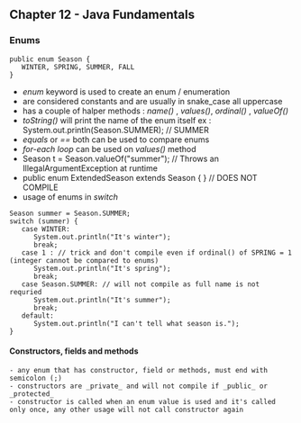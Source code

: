## Chapter 12 - Java Fundamentals

### Enums

```
public enum Season {
   WINTER, SPRING, SUMMER, FALL
}
```
  - _enum_ keyword is used to create an enum / enumeration 
  - are considered constants and are usually in snake_case all uppercase 
  - has a couple of halper methods : _name()_ , _values()_, _ordinal()_ , _valueOf()_
  -  _toString()_ will print the name of the enum itself ex : System.out.println(Season.SUMMER); // SUMMER
  -  _equals_ or _==_ both can be used to compare enums 
  -  _for-each loop_ can be used on _values()_ method
  -  Season t = Season.valueOf("summer"); // Throws an IllegalArgumentException at runtime
  -  public enum ExtendedSeason extends Season { } // DOES NOT COMPILE
  -  usage of enums in _switch_

```
Season summer = Season.SUMMER;
switch (summer) {
   case WINTER:
      System.out.println("It's winter");
      break;
   case 1 : // trick and don't compile even if ordinal() of SPRING = 1 (integer cannot be compared to enums)
      System.out.println("It's spring");
      break;
   case Season.SUMMER: // will not compile as full name is not requried 
      System.out.println("It's summer");
      break;
   default:
      System.out.println("I can't tell what season is.");
}
```

  #### Constructors, fields and methods
    - any enum that has constructor, field or methods, must end with semicolon (;) 
    - constructors are _private_ and will not compile if _public_ or _protected_
    - constructor is called when an enum value is used and it's called only once, any other usage will not call constructor again
